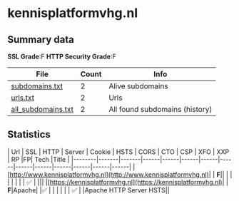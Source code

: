 

# kennisplatformvhg.nl
## Summary data


**SSL Grade**:F
**HTTP Security Grade**:F


| File       | Count | Info |
|------------|-------|------|
|[subdomains.txt](/data/kennisplatformvhg.nl/subdomains.txt)|2|Alive subdomains|
|[urls.txt](/data/kennisplatformvhg.nl/urls.txt)|2|Urls|
|[all_subdomains.txt](/data/kennisplatformvhg.nl/all_subdomains.txt)|2|All found subdomains (history)|


## Statistics


| Url | SSL | HTTP | Server | Cookie | HSTS | CORS | CTO | CSP | XFO | XXP | RP |FP| Tech |Title |
|--------|-------|-------|------|------|------|------|------|------|------|------|------|------|------|
|[http://www.kennisplatformvhg.nl](http://www.kennisplatformvhg.nl)| | **F**|| | | | | | | | :white_check_mark: | |||
|[https://kennisplatformvhg.nl](https://kennisplatformvhg.nl)| | **F**|Apache| |:white_check_mark: | | | | | | :white_check_mark: | |Apache HTTP Server HSTS||
